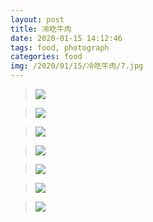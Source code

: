 ```yaml
---
layout: post
title: 冷吃牛肉
date: 2020-01-15 14:12:46
tags: food, photograph
categories: food
img: /2020/01/15/冷吃牛肉/7.jpg
---
```


> ![](/assets/冷吃牛肉/1.jpg)

> ![](/assets/冷吃牛肉/2.jpg)

> ![](/assets/冷吃牛肉/3.jpg)

> ![](/assets/冷吃牛肉/4.jpg)

> ![](/assets/冷吃牛肉/5.jpg)

> ![](/assets/冷吃牛肉/6.jpg)

> ![](/assets/冷吃牛肉/7.jpg)

